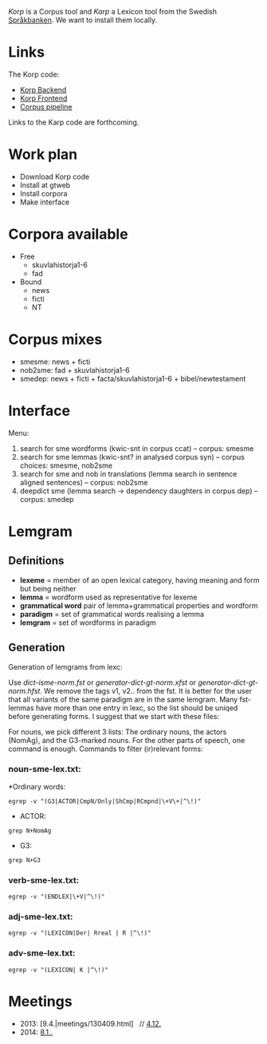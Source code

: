 *Korp* is a Corpus tool and *Karp* a Lexicon tool from the Swedish
[Språkbanken](http://sprakbanken.gu.se). We want to install them locally.

# Links

The Korp code:

* [Korp Backend](http://spraakbanken.gu.se/swe/forskning/infrastruktur/korp/distribution/backend)
* [Korp Frontend](http://spraakbanken.gu.se/swe/forskning/infrastruktur/korp/distribution/frontend)
* [Corpus pipeline](http://spraakbanken.gu.se/swe/forskning/infrastruktur/korp/distribution/corpuspipeline)

Links to the Karp code are forthcoming.

# Work plan

* Download Korp code
* Install at gtweb
* Install corpora
* Make interface

# Corpora available
* Free
    - skuvlahistorja1-6
    - fad
* Bound
    - news
    - ficti
    - NT

# Corpus mixes
* smesme: news + ficti
* nob2sme: fad + skuvlahistorja1-6
* smedep: news + ficti + facta/skuvlahistorja1-6 + bibel/newtestament

# Interface
Menu:
1. search for sme wordforms (kwic-snt in corpus ccat) – corpus: smesme
1. search for sme lemmas (kwic-snt? in analysed corpus syn) – corpus choices: smesme, nob2sme
1. search for sme and nob in translations (lemma search in sentence aligned sentences) – corpus: nob2sme
1. deepdict sme (lemma search -> dependency daughters in corpus dep) – corpus: smedep

# Lemgram

## Definitions
* **lexeme** = member of an open lexical category, having meaning and form but being neither
* **lemma** = wordform used as representative for lexeme
* **grammatical word** pair of lemma+grammatical properties and wordform
* **paradigm** = set of grammatical words realising a lemma
* **lemgram** = set of wordforms in paradigm

## Generation
Generation of lemgrams from lexc:

Use *dict-isme-norm.fst* or *generator-dict-gt-norm.xfst* or *generator-dict-gt-norm.hfst*. We remove the tags v1, v2.. from the fst. It is better for the user that all variants of the same paradigm are in the same lemgram. Many fst-lemmas have more than one entry in lexc, so the list should be uniqed before generating forms. I suggest that we start with these files:

For nouns, we pick different 3 lists: The ordinary nouns, the actors (NomAg), and the G3-marked nouns.
For the other parts of speech, one command is enough. Commands to filter (ir)relevant forms:

### noun-sme-lex.txt:
*Ordinary words:
```
egrep -v "(G3|ACTOR|CmpN/Only|ShCmp|RCmpnd|\+V\+|^\!)"
```
* ACTOR:
```
grep N+NomAg
```
* G3:
```
grep N+G3
```
### verb-sme-lex.txt:
```
egrep -v "(ENDLEX|\+V|^\!)"
```
### adj-sme-lex.txt:
```
egrep -v "(LEXICON|Der| Rreal | R |^\!)"
```
### adv-sme-lex.txt:
```
egrep -v "(LEXICON| K |^\!)"
```

# Meetings

* 2013: [9.4.|meetings/130409.html]   // [4.12.](meetings/131204.html)
* 2014: [8.1..](meetings/140108.html)
